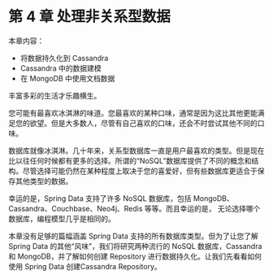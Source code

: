 # 第 4 章 处理非关系型数据

本章内容：

* 将数据持久化到 Cassandra
* Cassandra 中的数据建模
* 在 MongoDB 中使用文档数据

丰富多彩的生活才乐趣横生。

您可能有最喜欢冰淇淋的味道。您最喜欢的某种口味，通常是因为这比其他更能满足您的欲望。但是大多数人，尽管有自己喜欢的口味，还会不时尝试其他不同的口味。

数据库就像冰淇淋。几十年来，关系型数据库一直是用户最喜欢的类型。但是现在比以往任何时候都有更多的选择。所谓的“NoSQL”数据库提供了不同的概念和结构。尽管选择可能仍然在某种程度上取决于您的喜爱好，但有些数据库更适合于保存其他类型的数据。

幸运的是，Spring Data 支持了许多 NoSQL 数据库，包括 MongoDB、Cassandra、Couchbase、Neo4j、Redis 等等。而且幸运的是，
无论选择哪个数据库，编程模型几乎是相同的。

本章没有足够的篇幅涵盖 Spring Data 支持的所有数据库类型。但为了让您了解 Spring Data 的其他“风味”，我们将研究两种流行的 NoSQL 数据库，Cassandra 和 MongoDB，并了解如何创建 Repository 进行数据持久化。让我们先看看如何使用 Spring Data 创建Cassandra Repository。



